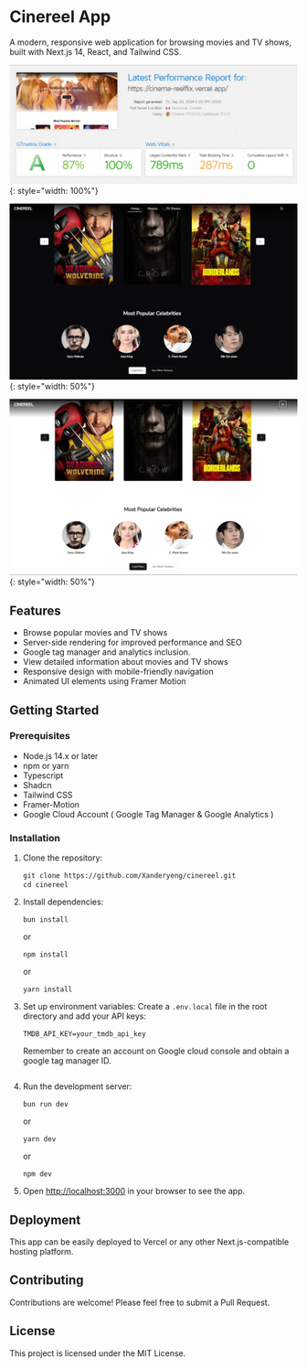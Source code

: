 # Cinereel App

A modern, responsive web application for browsing movies and TV shows, built with Next.js 14, React, and Tailwind CSS.

![Screenshot 1](screenshot1.png){: style="width: 100%"}

![Screenshot 2](dark.png){: style="width: 50%"}

![Screenshot 3](light.png){: style="width: 50%"}

## Features

- Browse popular movies and TV shows
- Server-side rendering for improved performance and SEO
- Google tag manager and analytics inclusion.
- View detailed information about movies and TV shows
- Responsive design with mobile-friendly navigation
- Animated UI elements using Framer Motion

## Getting Started

### Prerequisites

- Node.js 14.x or later
- npm or yarn
- Typescript
- Shadcn
- Tailwind CSS
- Framer-Motion
- Google Cloud Account ( Google Tag Manager & Google Analytics )

### Installation

1. Clone the repository:
   ```
   git clone https://github.com/Xanderyeng/cinereel.git
   cd cinereel
   ```

2. Install dependencies:
   ```
   bun install
   ```
   or
   ```
   npm install
   ```
   or
   ```
   yarn install
   ```

4. Set up environment variables:
   Create a `.env.local` file in the root directory and add your API keys:
   ```
   TMDB_API_KEY=your_tmdb_api_key
   ```
   Remember to create an account on Google cloud console and obtain a google tag manager ID.
   ```

5. Run the development server:
   ```
   bun run dev
   ```
   or
   ```
   yarn dev
   ```
   or
   ```
   npm dev
   ```

6. Open [http://localhost:3000](http://localhost:3000) in your browser to see the app.

## Deployment

This app can be easily deployed to Vercel or any other Next.js-compatible hosting platform.

## Contributing

Contributions are welcome! Please feel free to submit a Pull Request.

## License

This project is licensed under the MIT License.
